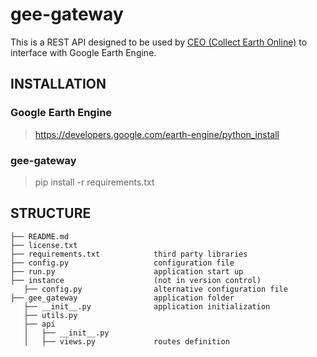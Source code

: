 # gee-gateway

This is a REST API designed to be used by [CEO (Collect Earth Online)](https://github.com/openforis/collect-earth-online) to interface with Google Earth Engine.

## INSTALLATION

### Google Earth Engine

> https://developers.google.com/earth-engine/python_install

### gee-gateway

> pip install -r requirements.txt

## STRUCTURE

    ├── README.md
    ├── license.txt
    ├── requirements.txt            third party libraries
    ├── config.py                   configuration file
    ├── run.py                      application start up
    ├── instance                    (not in version control)
       ├── config.py                alternative configuration file
    ├── gee_gateway                 application folder
       ├── __init__.py              application initialization
       ├── utils.py
       ├── api
       │   ├── __init__.py
       │   ├── views.py             routes definition